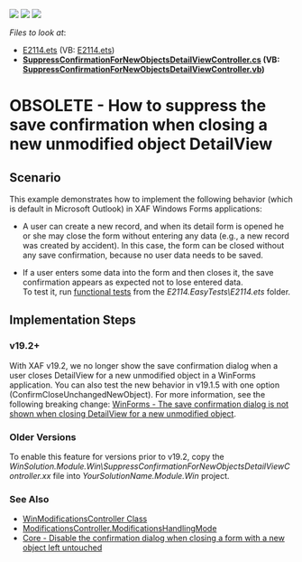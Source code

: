 <!-- default badges list -->
![](https://img.shields.io/endpoint?url=https://codecentral.devexpress.com/api/v1/VersionRange/128594002/19.2.3%2B)
[![](https://img.shields.io/badge/Open_in_DevExpress_Support_Center-FF7200?style=flat-square&logo=DevExpress&logoColor=white)](https://supportcenter.devexpress.com/ticket/details/E2114)
[![](https://img.shields.io/badge/📖_How_to_use_DevExpress_Examples-e9f6fc?style=flat-square)](https://docs.devexpress.com/GeneralInformation/403183)
<!-- default badges end -->
*Files to look at*: 
* [E2114.ets](./CS/E2114.EasyTests/E2114.ets) (VB: [E2114.ets](./VB/E2114.EasyTests/E2114.ets)) 
* **[SuppressConfirmationForNewObjectsDetailViewController.cs](./CS/WinSolution.Module.Win/SuppressConfirmationForNewObjectsDetailViewController.cs) (VB: [SuppressConfirmationForNewObjectsDetailViewController.vb](./VB/WinSolution.Module.Win/SuppressConfirmationForNewObjectsDetailViewController.vb))** 

# OBSOLETE - How to suppress the save confirmation when closing a new unmodified object DetailView

## Scenario  
This example demonstrates how to implement the following behavior (which is default in Microsoft Outlook) in XAF Windows Forms applications:

- A user can create a new record, and when its detail form is opened he or she may close the form without entering any data (e.g., a new record was created by accident). In this case, the form can be closed without any save confirmation, because no user data needs to be saved.

- If a user enters some data into the form and then closes it, the save confirmation appears as expected not to lose entered data.  
To test it, run [<u>functional tests</u>](http://documentation.devexpress.com/#Xaf/CustomDocument3206) from the _E2114.EasyTests\E2114.ets_ folder.

## Implementation Steps
### v19.2+
With XAF v19.2, we no longer show the save confirmation dialog when a user closes DetailView for a new unmodified object in a WinForms application. You can also test the new behavior in v19.1.5 with one option (ConfirmCloseUnchangedNewObject). For more information, see the following breaking change: [WinForms - The save confirmation dialog is not shown when closing DetailView for a new unmodified object](https://supportcenter.devexpress.com/ticket/details/bc5122/winforms-the-save-confirmation-dialog-is-not-shown-when-closing-detailview-for-a-new).


### Older Versions
To enable this feature for versions prior to v19.2, copy the _WinSolution.Module.Win\SuppressConfirmationForNewObjectsDetailViewController.xx_ file into _YourSolutionName.Module.Win_ project.

### See Also
- [WinModificationsController Class](http://documentation.devexpress.com/#Xaf/clsDevExpressExpressAppWinSystemModuleWinModificationsControllertopic)
- [ModificationsController.ModificationsHandlingMode](http://documentation.devexpress.com/#Xaf/DevExpressExpressAppSystemModuleModificationsController_ModificationsHandlingModetopic)
- [Core - Disable the confirmation dialog when closing a form with a new object left untouched](https://www.devexpress.com/Support/Center/p/AS13212)
